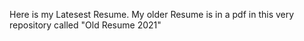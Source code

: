Here is my Latesest Resume. My older Resume is in a pdf in this very repository called "Old Resume 2021"

